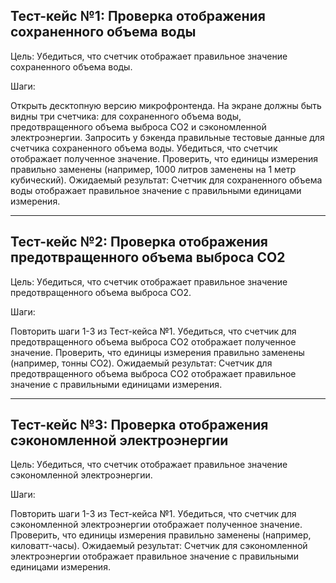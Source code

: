 ## Тест-кейс №1: Проверка отображения сохраненного объема воды

Цель: Убедиться, что счетчик отображает правильное значение сохраненного объема воды.

Шаги:

Открыть десктопную версию микрофронтенда.
На экране должны быть видны три счетчика: для сохраненного объема воды, предотвращенного объема выброса CO2 и сэкономленной электроэнергии.
Запросить у бэкенда правильные тестовые данные для счетчика сохраненного объема воды.
Убедиться, что счетчик отображает полученное значение.
Проверить, что единицы измерения правильно заменены (например, 1000 литров заменены на 1 метр кубический).
Ожидаемый результат: Счетчик для сохраненного объема воды отображает правильное значение с правильными единицами измерения.


---
## Тест-кейс №2: Проверка отображения предотвращенного объема выброса CO2

Цель: Убедиться, что счетчик отображает правильное значение предотвращенного объема выброса CO2.

Шаги:

Повторить шаги 1-3 из Тест-кейса №1.
Убедиться, что счетчик для предотвращенного объема выброса CO2 отображает полученное значение.
Проверить, что единицы измерения правильно заменены (например, тонны CO2).
Ожидаемый результат: Счетчик для предотвращенного объема выброса CO2 отображает правильное значение с правильными единицами измерения.


---
## Тест-кейс №3: Проверка отображения сэкономленной электроэнергии

Цель: Убедиться, что счетчик отображает правильное значение сэкономленной электроэнергии.

Шаги:

Повторить шаги 1-3 из Тест-кейса №1.
Убедиться, что счетчик для сэкономленной электроэнергии отображает полученное значение.
Проверить, что единицы измерения правильно заменены (например, киловатт-часы).
Ожидаемый результат: Счетчик для сэкономленной электроэнергии отображает правильное значение с правильными единицами измерения.